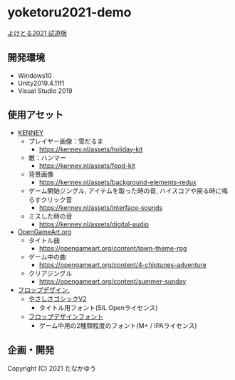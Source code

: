# yoketoru2021-demo
[よけとる2021 試遊版](https://datgm21.github.io/yoketoru2021-demo)

## 開発環境
- Windows10
- Unity2019.4.11f1
- Visual Studio 2019

## 使用アセット
- [KENNEY](https://kenney.nl/)
  - プレイヤー画像：雪だるま
    - https://kenney.nl/assets/holiday-kit
  - 敵：ハンマー
    - https://kenney.nl/assets/food-kit
  - 背景画像
    - https://kenney.nl/assets/background-elements-redux
  - ゲーム開始ジングル, アイテムを取った時の音, ハイスコアや戻る時に鳴らすクリック音
    - https://kenney.nl/assets/interface-sounds
  - ミスした時の音
    - https://kenney.nl/assets/digital-audio
- [OpenGameArt.org](https://opengameart.org/)
  - タイトル曲
    - https://opengameart.org/content/town-theme-rpg
  - ゲーム中の曲
    - https://opengameart.org/content/4-chiptunes-adventure
  - クリアジングル
    - https://opengameart.org/content/summer-sunday
- [フロップデザイン.](https://flopdesign.booth.pm/)
  - [やさしさゴシックV2](https://flopdesign.booth.pm/items/1833993)
    - タイトル用フォント(SIL Openライセンス)
  - [フロップデザインフォント](https://www.flopdesign.com/freefont/flopdesignfont.html)
    - ゲーム中用の2種類程度のフォント(M+ / IPAライセンス)

## 企画・開発
Copyright (C) 2021 たなかゆう
